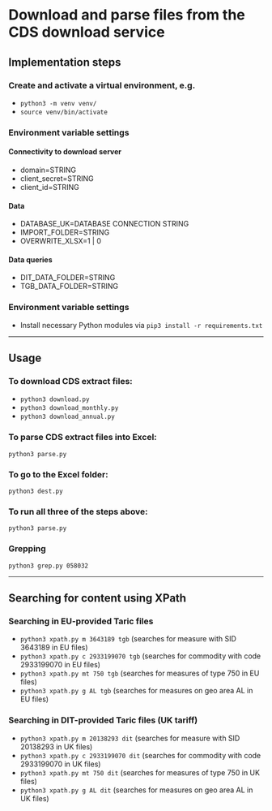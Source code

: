 # Download and parse files from the CDS download service

## Implementation steps

### Create and activate a virtual environment, e.g.

  - `python3 -m venv venv/`
  - `source venv/bin/activate`

### Environment variable settings

#### Connectivity to download server

- domain=STRING
- client_secret=STRING
- client_id=STRING

#### Data

- DATABASE_UK=DATABASE CONNECTION STRING
- IMPORT_FOLDER=STRING
- OVERWRITE_XLSX=1 | 0

#### Data queries

- DIT_DATA_FOLDER=STRING
- TGB_DATA_FOLDER=STRING

### Environment variable settings

- Install necessary Python modules via `pip3 install -r requirements.txt`

---

## Usage

### To download CDS extract files:
- `python3 download.py`
- `python3 download_monthly.py`
- `python3 download_annual.py`

### To parse CDS extract files into Excel:
`python3 parse.py`

### To go to the Excel folder:
`python3 dest.py`

### To run all three of the steps above:
`python3 parse.py`

### Grepping
`python3 grep.py 058032`

---

## Searching for content using XPath

### Searching in EU-provided Taric files

- `python3 xpath.py m 3643189 tgb` (searches for measure with SID 3643189 in EU files)
- `python3 xpath.py c 2933199070 tgb` (searches for commodity with code 2933199070 in EU files)
- `python3 xpath.py mt 750 tgb` (searches for measures of type 750 in EU files)
- `python3 xpath.py g AL tgb` (searches for measures on geo area AL in EU files)

### Searching in DIT-provided Taric files (UK tariff)

- `python3 xpath.py m 20138293 dit` (searches for measure with SID 20138293 in UK files)
- `python3 xpath.py c 2933199070 dit` (searches for commodity with code 2933199070 in UK files)
- `python3 xpath.py mt 750 dit` (searches for measures of type 750 in UK files)
- `python3 xpath.py g AL dit` (searches for measures on geo area AL in UK files)
